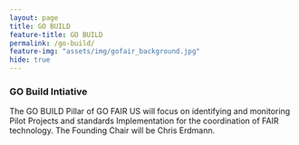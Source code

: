 ```yaml
---
layout: page
title: GO BUILD
feature-title: GO BUILD
permalink: /go-build/
feature-img: "assets/img/gofair_background.jpg"
hide: true
---
```


<h3> GO Build Intiative</h3>

<p> The GO BUILD Pillar of GO FAIR US will focus on identifying and monitoring Pilot Projects and standards Implementation for the coordination of FAIR technology. The Founding Chair will be Chris Erdmann.
 </p>
